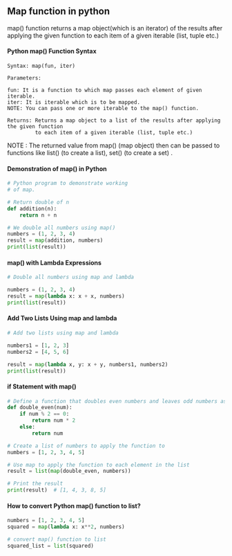 ## Map function in python
map() function returns a map object(which is an iterator) of the results after applying the 
given function to each item of a given iterable (list, tuple etc.)

#### Python map() Function Syntax
```
Syntax: map(fun, iter)

Parameters:

fun: It is a function to which map passes each element of given iterable.
iter: It is iterable which is to be mapped.
NOTE: You can pass one or more iterable to the map() function.

Returns: Returns a map object to a list of the results after applying the given function 
         to each item of a given iterable (list, tuple etc.)
```

NOTE : The returned value from map() (map object) then can be passed to functions like list() 
(to create a list), set() (to create a set) .

#### Demonstration of map() in Python
```python
# Python program to demonstrate working
# of map.

# Return double of n
def addition(n):
    return n + n

# We double all numbers using map()
numbers = (1, 2, 3, 4)
result = map(addition, numbers)
print(list(result))
```

#### map() with Lambda Expressions
```python
# Double all numbers using map and lambda

numbers = (1, 2, 3, 4)
result = map(lambda x: x + x, numbers)
print(list(result))
```

#### Add Two Lists Using map and lambda
```python
# Add two lists using map and lambda

numbers1 = [1, 2, 3]
numbers2 = [4, 5, 6]

result = map(lambda x, y: x + y, numbers1, numbers2)
print(list(result))
```

#### if Statement with map()
```python
# Define a function that doubles even numbers and leaves odd numbers as is
def double_even(num):
    if num % 2 == 0:
        return num * 2
    else:
        return num

# Create a list of numbers to apply the function to
numbers = [1, 2, 3, 4, 5]

# Use map to apply the function to each element in the list
result = list(map(double_even, numbers))

# Print the result
print(result)  # [1, 4, 3, 8, 5]
```

#### How to convert Python map() function to list?
```python
numbers = [1, 2, 3, 4, 5]
squared = map(lambda x: x**2, numbers)

# convert map() function to list
squared_list = list(squared)
```
